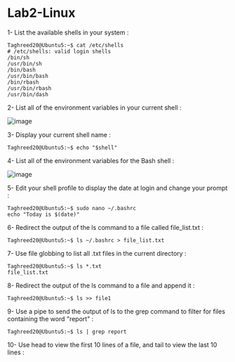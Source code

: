 # Lab2-Linux

1- List the available shells in your system : 

    Taghreed20@Ubuntu5:~$ cat /etc/shells
    # /etc/shells: valid login shells
    /bin/sh
    /usr/bin/sh
    /bin/bash
    /usr/bin/bash
    /bin/rbash
    /usr/bin/rbash
    /usr/bin/dash

2- List all of the environment variables in your current shell : 

![image](https://github.com/user-attachments/assets/7d6523ec-d51f-4efc-8c49-1b41d74a2420)

3- Display your current shell name : 

    Taghreed20@Ubuntu5:~$ echo "$shell"

4- List all of the environment variables for the Bash shell : 

![image](https://github.com/user-attachments/assets/3e909deb-01be-4391-a78a-6d409f86ce22)

5- Edit your shell profile to display the date at login and change your prompt : 

    Taghreed20@Ubuntu5:~$ sudo nano ~/.bashrc 
    echo "Today is $(date)" 

6- Redirect the output of the ls command to a file called file_list.txt :      

    Taghreed20@Ubuntu5:~$ ls ~/.bashrc > file_list.txt
    
7- Use file globbing to list all .txt files in the current directory : 

    Taghreed20@Ubuntu5:~$ ls *.txt
    file_list.txt

8- Redirect the output of the ls command to a file and append it : 

    Taghreed20@Ubuntu5:~$ ls >> file1

9- Use a pipe to send the output of ls to the grep command to filter for files containing the word "report" : 

    Taghreed20@Ubuntu5:~$ ls | grep report

10- Use head to view the first 10 lines of a file, and tail to view the last 10 lines : 



        




